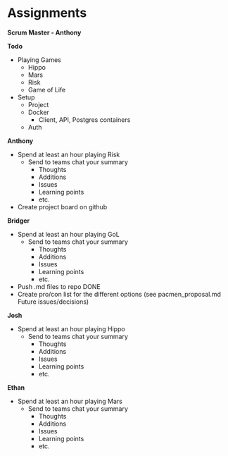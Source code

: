 # Assignments
**Scrum Master - Anthony**

**Todo**
- Playing Games
  - Hippo
  - Mars
  - Risk
  - Game of Life
- Setup
  - Project
  - Docker
    - Client, API, Postgres containers
  - Auth

**Anthony**
- Spend at least an hour playing Risk
  - Send to teams chat your summary
    - Thoughts
    - Additions
    - Issues
    - Learning points
    - etc. 
- Create project board on github  

**Bridger**
- Spend at least an hour playing GoL
  - Send to teams chat your summary
    - Thoughts
    - Additions
    - Issues
    - Learning points
    - etc.
- Push .md files to repo DONE
- Create pro/con list for the different options (see pacmen_proposal.md Future issues/decisions)

**Josh**
- Spend at least an hour playing Hippo
  - Send to teams chat your summary
    - Thoughts
    - Additions
    - Issues
    - Learning points
    - etc.

**Ethan**
- Spend at least an hour playing Mars
  - Send to teams chat your summary
    - Thoughts
    - Additions
    - Issues
    - Learning points
    - etc.
